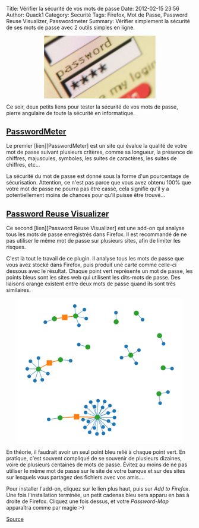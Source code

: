 Title: Vérifier la sécurité de vos mots de passe
Date: 2012-02-15 23:56
Author: Quack1
Category: Securité
Tags: Firefox, Mot de Passe, Password Reuse Visualizer, Passwordmeter
Summary: Vérifier simplement la sécurité de ses mots de passe avec 2 outils simples en ligne.

<div align=center><a href="upload/pass.png"><img src="upload/pass.png" width="300" align=center /></a></div>

</p>
Ce soir, deux petits liens pour tester la sécurité de vos mots de passe,
pierre angulaire de toute la sécurité en informatique.

[PasswordMeter][]
-----------------

</p>
Le premier [lien][PasswordMeter] est un site qui évalue la qualité de
votre mot de passe suivant plusieurs critères, comme sa longueur, la
présence de chiffres, majuscules, symboles, les suites de caractères,
les suites de chiffres, etc...

La sécurité du mot de passe est donné sous la forme d'un pourcentage de
sécurisation. Attention, ce n'est pas parce que vous avez obtenu 100%
que votre mot de passe ne pourra pas être cassé, cela signifie qu'il y a
potentiellement moins de chances pour qu'il puisse être trouvé...

[Password Reuse Visualizer][]
-----------------------------

</p>
Ce second [lien][Password Reuse Visualizer] est une add-on qui analyse
tous les mots de passe enregistrés dans Firefox. Il est recommandé de ne
pas utiliser le même mot de passe sur plusieurs sites, afin de limiter
les risques.

C'est là tout le travail de ce plugin. Il analyse tous les mots de passe
que vous avez stocké dans Firefox, puis produit une carte comme celle-ci
dessous avec le résultat. Chaque point vert représente un mot de passe,
les points bleus sont les sites web qui utilisent les dits-mots de
passe. Des liaisons orange existent entre deux mots de passe quand ils
sont très similaires.

<div align=center><a href="upload/password_reuse.png"><img src="upload/password_reuse.png" width="450" align="center" /></a></div> 

En théorie, il faudrait avoir un seul point bleu relié à chaque point
vert. En pratique, c'est souvent compliqué de se souvenir de plusieurs
dizaines, voire de plusieurs centaines de mots de passe. Évitez au moins
de ne pas utiliser le même mot de passe sur le site de votre banque et
sur des sites sur lesquels vous partagez des fichiers avec vos amis....

Pour installer l'add-on, cliquez sur le lien plus haut, puis sur *Add to
Firefox*. Une fois l'installation terminée, un petit cadenas bleu sera
apparu en bas à droite de Firefox. Cliquez une fois dessus, et votre
*Password-Map* apparaîtra comme par magie :-)

[Source][]

  [PasswordMeter]: http://www.passwordmeter.com/ "PasswordMeter"
  [Password Reuse Visualizer]: https://addons.mozilla.org/en-US/firefox/addon/password-reuse-visualizer/ "Password Reuse Visualizer"
  [Image Firefox Password Reuze Visualizer]: https://static.crazyws.fr/resources/blog/2012/02/firefox-extension-password-reuse-visualizer.png "Firefox Password Reuze Visualizer"
  [Source]: http://www.crazyws.fr/mozilla/une-extension-qui-illustre-la-reutilisation-de-mots-de-passe-UNGW3.html "Crazy WS - Reutilisation des mots de passe"
